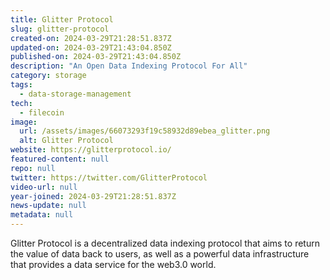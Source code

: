 ```yaml
---
title: Glitter Protocol
slug: glitter-protocol
created-on: 2024-03-29T21:28:51.837Z
updated-on: 2024-03-29T21:43:04.850Z
published-on: 2024-03-29T21:43:04.850Z
description: "An Open Data Indexing Protocol For All"
category: storage
tags:
  - data-storage-management
tech:
  - filecoin
image:
  url: /assets/images/66073293f19c58932d89ebea_glitter.png
  alt: Glitter Protocol
website: https://glitterprotocol.io/
featured-content: null
repo: null
twitter: https://twitter.com/GlitterProtocol
video-url: null
year-joined: 2024-03-29T21:28:51.837Z
news-update: null
metadata: null
---
```


Glitter Protocol is a decentralized data indexing protocol that aims to return the value of data back to users, as well as a powerful data infrastructure that provides a data service for the web3.0 world.
